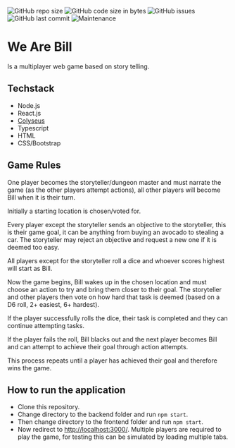 ![GitHub repo size](https://img.shields.io/github/repo-size/6JoeB/we-are-bill?style=for-the-badge)
![GitHub code size in bytes](https://img.shields.io/github/languages/code-size/6JoeB/we-are-bill?style=for-the-badge)
![GitHub issues](https://img.shields.io/github/issues-raw/6JoeB/we-are-bill?style=for-the-badge)
![GitHub last commit](https://img.shields.io/github/last-commit/6JoeB/we-are-bill?style=for-the-badge)
![Maintenance](https://img.shields.io/maintenance/yes/2019?style=for-the-badge)

# We Are Bill 
Is a multiplayer web game based on story telling.

## Techstack
- Node.js
- React.js
- [Colyseus](https://colyseus.io/)
- Typescript
- HTML
- CSS/Bootstrap

## Game Rules

One player becomes the storyteller/dungeon master and must narrate the game (as the other players attempt actions), all other players will become Bill when it is their turn.

Initially a starting location is chosen/voted for. 

Every player except the storyteller sends an objective to the storyteller, this is their game goal, it can be anything from buying an avocado to stealing a car. The storyteller may reject an objective and request a new one if it is deemed too easy.

All players except for the storyteller roll a dice and whoever scores highest will start as Bill.

Now the game begins, Bill wakes up in the chosen location and must choose an action to try and bring them closer to their goal. The storyteller and other players then vote on how hard that task is deemed (based on a D6 roll, 2+ easiest, 6+ hardest).

If the player successfully rolls the dice, their task is completed and they can continue attempting tasks.

If the player fails the roll, Bill blacks out and the next player becomes Bill and can attempt to achieve their goal through action attempts.

This process repeats until a player has achieved their goal and therefore wins the game.

## How to run the application

- Clone this repository.
- Change directory to the backend folder and run `npm start`.
- Then change directory to the frontend folder and run `npm start`.
- Now redirect to [http://localhost:3000/](http://localhost:3000/). Multiple players are required to play the game, for testing this can be simulated by loading multiple tabs.

